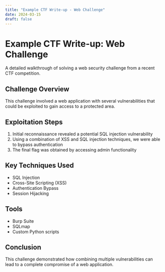 ```yaml
---
title: "Example CTF Write-up - Web Challenge"
date: 2024-03-15
draft: false
---
```


# Example CTF Write-up: Web Challenge

A detailed walkthrough of solving a web security challenge from a recent CTF competition.

## Challenge Overview

This challenge involved a web application with several vulnerabilities that could be exploited to gain access to a protected area.

## Exploitation Steps

1. Initial reconnaissance revealed a potential SQL injection vulnerability
2. Using a combination of XSS and SQL injection techniques, we were able to bypass authentication
3. The final flag was obtained by accessing admin functionality

## Key Techniques Used

- SQL Injection
- Cross-Site Scripting (XSS)
- Authentication Bypass
- Session Hijacking

## Tools

- Burp Suite
- SQLmap
- Custom Python scripts

## Conclusion

This challenge demonstrated how combining multiple vulnerabilities can lead to a complete compromise of a web application. 